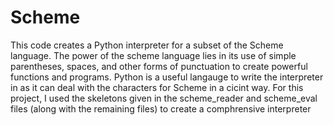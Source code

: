 # Scheme
This code creates a Python interpreter for a subset of the Scheme language. The power of the scheme language lies in its use of simple parentheses, spaces, and other forms of punctuation to create powerful functions and programs. Python is a useful langauge to write the interpreter in as it can deal with the characters for Scheme in a cicint way. For this project, I used the skeletons given in the scheme_reader and scheme_eval files (along with the remaining files) to create a comphrensive interpreter
